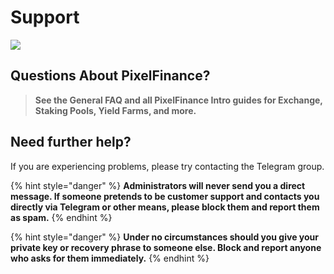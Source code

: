 # Support

![](<../../.gitbook/assets/pixel\_docs06 (1).png>)

## **Questions About PixelFinance?**

> **See the General FAQ and all PixelFinance Intro guides for Exchange, Staking Pools, Yield Farms, and more.**

## **Need further help?**

If you are experiencing problems, please try contacting the Telegram group.

{% hint style="danger" %}
**Administrators will never send you a direct message. If someone pretends to be customer support and contacts you directly via Telegram or other means, please block them and report them as spam.**
{% endhint %}

{% hint style="danger" %}
**Under no circumstances should you give your private key or recovery phrase to someone else. Block and report anyone who asks for them immediately.**
{% endhint %}
